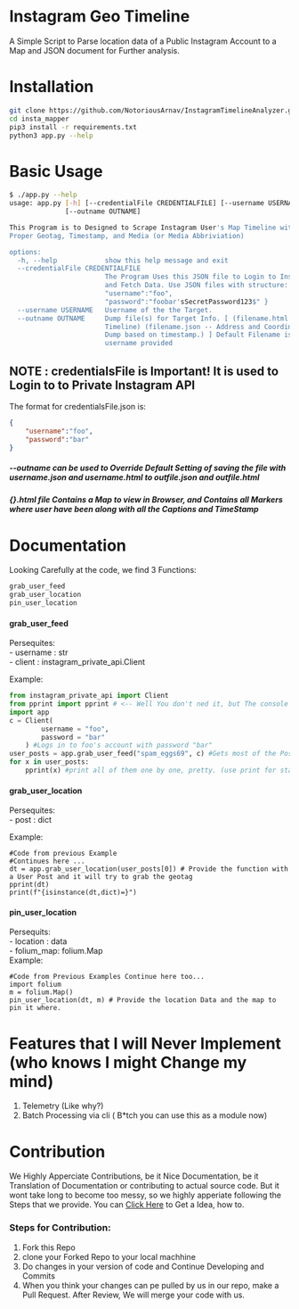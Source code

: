 # Instagram Geo Timeline
A Simple Script to Parse location data of a Public Instagram Account to a Map and JSON document for Further analysis.

# Installation
```bash
git clone https://github.com/NotoriousArnav/InstagramTimelineAnalyzer.git insta_mapper
cd insta_mapper
pip3 install -r requirements.txt
python3 app.py --help
```

# Basic Usage
```bash
$ ./app.py --help
usage: app.py [-h] [--credentialFile CREDENTIALFILE] [--username USERNAME]
              [--outname OUTNAME]

This Program is to Designed to Scrape Instagram User's Map Timeline with a
Proper Geotag, Timestamp, and Media (or Media Abbriviation)

options:
  -h, --help            show this help message and exit
  --credentialFile CREDENTIALFILE
                        The Program Uses this JSON file to Login to Instagram
                        and Fetch Data. Use JSON files with structure: {
                        "username":"foo",
                        "password":"foobar'sSecretPassword123$" }
  --username USERNAME   Username of the the Target.
  --outname OUTNAME     Dump file(s) for Target Info. [ (filename.html -- Map
                        Timeline) (filename.json -- Address and Coordinate
                        Dump based on timestamp.) ] Default Filename is the
                        username provided

```

## NOTE : credentialsFile is Important! It is used to Login to to Private Instagram API
The format for credentialsFile.json is:
```json
{
	"username":"foo",
	"password":"bar"
}
```
##### --outname can be used to Override Default Setting of saving the file with username.json and username.html to outfile.json and outfile.html
##### {}.html file Contains a Map to view in Browser, and Contains all Markers where user have been along with all the Captions and TimeStamp

# Documentation
Looking Carefully at the code, we find 3 Functions:
```python
grab_user_feed
grab_user_location
pin_user_location
```
#### grab_user_feed
Persequites:<br>
	- username : str <br>
	- client : instagram_private_api.Client <br>

Example:
```python
from instagram_private_api import Client
from pprint import pprint # <-- Well You don't ned it, but The console output looks pretty with this 
import app
c = Client(
		username = "foo",
		password = "bar"
	) #Logs in to foo's account with password "bar"
user_posts = app.grab_user_feed("spam_eggs69", c) #Gets most of the Posts
for x in user_posts:
	pprint(x) #print all of them one by one, pretty. (use print for standard print)
```
#### grab_user_location
Persequites:<br>
	- post : dict

Example:
```python3
#Code from previous Example
#Continues here ...
dt = app.grab_user_location(user_posts[0]) # Provide the function with a User Post and it will try to grab the geotag
pprint(dt)
print(f"{isinstance(dt,dict)=}")
```
#### pin_user_location
Persequits:<br>
	- location : data<br>
	- folium_map: folium.Map<br>
Example:
```python3
#Code from Previous Examples Continue here too...
import folium
m = folium.Map()
pin_user_location(dt, m) # Provide the location Data and the map to pin it where.
```
# Features that I will Never Implement (who knows I might Change my mind)
1. Telemetry (Like why?)
2. Batch Processing via cli ( B*tch you can use this as a module now)

# Contribution
We Highly Apperciate Contributions, be it Nice Documentation, be it Translation of Documentation or contributing to actual source code.
But it wont take long to become too messy, so we highly apperiate following the Steps that we provide.
You can [Click Here](https://youtu.be/b_aF5zk22cA) to Get a Idea, how to.
### Steps for Contribution:
1. Fork this Repo
2. clone your Forked Repo to your local machhine
3. Do changes in your version of code and Continue Developing and Commits
4. When you think your changes can pe pulled by us in our repo, make a Pull Request. After Review, We will merge your code with us.

